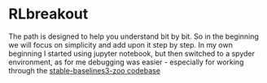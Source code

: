 # RLbreakout

The path is designed to help you understand bit by bit. So in the beginning we will focus on simplicity and add upon it step by step. In my own beginning I started using jupyter notebook, but then switched to a spyder environment, as for me debugging was easier - especially for working through the [stable-baselines3-zoo codebase](https://github.com/DLR-RM/stable-baselines3)
